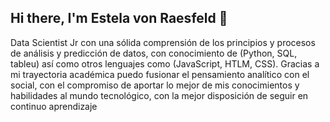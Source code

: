 


## Hi there, I'm Estela von Raesfeld 👋


Data Scientist Jr con una sólida comprensión de los principios y procesos de análisis y predicción de datos, con conocimiento de (Python, SQL, tableu) así como otros lenguajes como (JavaScript, HTLM, CSS). Gracias a mi trayectoria académica puedo fusionar el pensamiento analítico con el social, con el compromiso de aportar lo mejor de mis conocimientos y habilidades al mundo tecnológico, con la mejor disposición de seguir en continuo aprendizaje 
<!--
**estelavonraesfeld/estelavonraesfeld** is a ✨ _special_ ✨ repository because its `README.md` (this file) appears on your GitHub profile.

Here are some ideas to get you started:

- 🔭 I’m currently working on ...
- 🌱 I’m currently learning ...
- 👯 I’m looking to collaborate on ...
- 🤔 I’m looking for help with ...
- 💬 Ask me about ...
- 📫 How to reach me: ...
- 😄 Pronouns: ...
- ⚡ Fun fact: ...
-->
